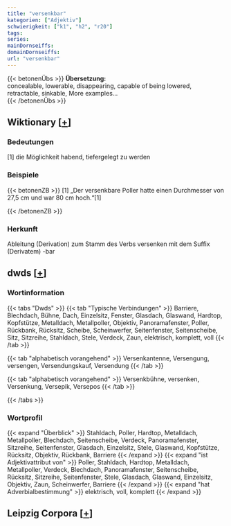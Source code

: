 ```yaml
---
title: "versenkbar"
kategorien: ["Adjektiv"]
schwierigkeit: ["k1", "h2", "r20"]
tags:
series:
mainDornseiffs:
domainDornseiffs:
url: "versenkbar"
---
```


{{< betonenÜbs >}}
**Übersetzung:**  
concealable, lowerable, disappearing, capable of being lowered, retractable, sinkable, More examples...  
{{< /betonenÜbs >}}

## Wiktionary [[+](https://de.wiktionary.org/wiki/versenkbar)]

### Bedeutungen
[1] die Möglichkeit habend, tiefergelegt zu werden  

### Beispiele
{{< betonenZB >}}
[1] „Der versenkbare Poller hatte einen Durchmesser von 27,5 cm und war 80 cm hoch.“[1]  

{{< /betonenZB >}}
### Herkunft
Ableitung (Derivation) zum Stamm des Verbs versenken mit dem Suffix (Derivatem) -bar  



## dwds [[+](https://www.dwds.de/wb/versenkbar)]

### Wortinformation
{{< tabs "Dwds" >}}
{{< tab "Typische Verbindungen" >}}
Barriere, Blechdach, Bühne, Dach, Einzelsitz, Fenster, Glasdach, Glaswand, Hardtop, Kopfstütze, Metalldach, Metallpoller, Objektiv, Panoramafenster, Poller, Rückbank, Rücksitz, Scheibe, Scheinwerfer, Seitenfenster, Seitenscheibe, Sitz, Sitzreihe, Stahldach, Stele, Verdeck, Zaun, elektrisch, komplett, voll
{{< /tab >}}

{{< tab "alphabetisch vorangehend" >}}
Versenkantenne, Versengung, versengen, Versendungskauf, Versendung
{{< /tab >}}

{{< tab "alphabetisch vorangehend" >}}
Versenkbühne, versenken, Versenkung, Versepik, Versepos
{{< /tab >}}

{{< /tabs >}}

### Wortprofil
{{< expand "Überblick" >}} Stahldach, Poller, Hardtop, Metalldach, Metallpoller, Blechdach, Seitenscheibe, Verdeck, Panoramafenster, Sitzreihe, Seitenfenster, Glasdach, Einzelsitz, Stele, Glaswand, Kopfstütze, Rücksitz, Objektiv, Rückbank, Barriere {{< /expand >}}
{{< expand "ist Adjektivattribut von" >}} Poller, Stahldach, Hardtop, Metalldach, Metallpoller, Verdeck, Blechdach, Panoramafenster, Seitenscheibe, Rücksitz, Sitzreihe, Seitenfenster, Stele, Glasdach, Glaswand, Einzelsitz, Objektiv, Zaun, Scheinwerfer, Barriere {{< /expand >}}
{{< expand "hat Adverbialbestimmung" >}} elektrisch, voll, komplett {{< /expand >}}

## Leipzig Corpora [[+](https://corpora.uni-leipzig.de/en/res?word=versenkbar&corpusId=deu_newscrawl-public_2018)]

